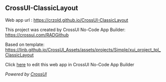 ## CrossUI-ClassicLayout
Web app url : https://crzold.github.io/CrossUI-ClassicLayout

This project was created by CrossUI No-Code App Builder: https://crossui.com/RADGithub

Based on template: https://linb.github.io/CrossUI_Assets/assets/projects/Simple/xui_project_tpl_ClassicLayout

Click [here](https://crossui.com/RADGithub/#!from=github&owner=crzold&repo=CrossUI-ClassicLayout) to edit this web app in CrossUI No-Code App Builder

<i>Powered by [CrossUI](https://crossui.com)</i>
